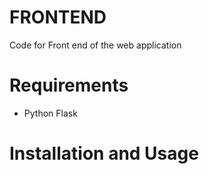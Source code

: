 # FRONTEND

Code for Front end of the web application

# Requirements

* Python Flask

# Installation and Usage

<Link to relevant pages>
